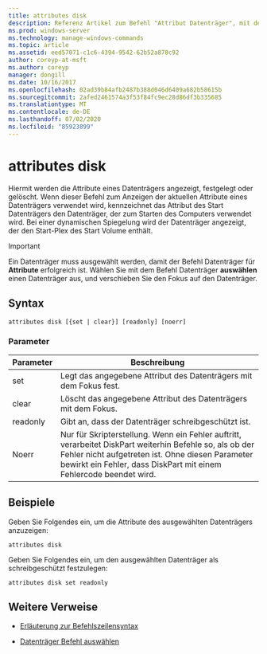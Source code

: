 ```yaml
---
title: attributes disk
description: Referenz Artikel zum Befehl "Attribut Datenträger", mit dem die Attribute eines Datenträgers angezeigt, festgelegt oder gelöscht werden.
ms.prod: windows-server
ms.technology: manage-windows-commands
ms.topic: article
ms.assetid: eed57071-c1c6-4394-9542-62b52a878c92
author: coreyp-at-msft
ms.author: coreyp
manager: dongill
ms.date: 10/16/2017
ms.openlocfilehash: 02ad39b84afb2487b388d046d6409a682b58615b
ms.sourcegitcommit: 2afed2461574a3f53f84fc9ec28d86df3b335685
ms.translationtype: MT
ms.contentlocale: de-DE
ms.lasthandoff: 07/02/2020
ms.locfileid: "85923899"
---
```

# <a name="attributes-disk"></a>attributes disk

Hiermit werden die Attribute eines Datenträgers angezeigt, festgelegt oder gelöscht. Wenn dieser Befehl zum Anzeigen der aktuellen Attribute eines Datenträgers verwendet wird, kennzeichnet das Attribut des Start Datenträgers den Datenträger, der zum Starten des Computers verwendet wird. Bei einer dynamischen Spiegelung wird der Datenträger angezeigt, der den Start-Plex des Start Volume enthält.

> [!IMPORTANT]
> Ein Datenträger muss ausgewählt werden, damit der Befehl Datenträger für **Attribute** erfolgreich ist. Wählen Sie mit dem Befehl Datenträger **auswählen** einen Datenträger aus, und verschieben Sie den Fokus auf den Datenträger.

## <a name="syntax"></a>Syntax

```
attributes disk [{set | clear}] [readonly] [noerr]
```

### <a name="parameters"></a>Parameter

| Parameter | Beschreibung |
| --------- | ----------- |
| set | Legt das angegebene Attribut des Datenträgers mit dem Fokus fest. |
| clear | Löscht das angegebene Attribut des Datenträgers mit dem Fokus. |
| readonly | Gibt an, dass der Datenträger schreibgeschützt ist. |
| Noerr | Nur für Skripterstellung. Wenn ein Fehler auftritt, verarbeitet DiskPart weiterhin Befehle so, als ob der Fehler nicht aufgetreten ist. Ohne diesen Parameter bewirkt ein Fehler, dass DiskPart mit einem Fehlercode beendet wird. |

## <a name="examples"></a>Beispiele

Geben Sie Folgendes ein, um die Attribute des ausgewählten Datenträgers anzuzeigen:

```
attributes disk
```

Geben Sie Folgendes ein, um den ausgewählten Datenträger als schreibgeschützt festzulegen:

```
attributes disk set readonly
```

## <a name="additional-references"></a>Weitere Verweise

- [Erläuterung zur Befehlszeilensyntax](command-line-syntax-key.md)

- [Datenträger Befehl auswählen](select-disk.md)
